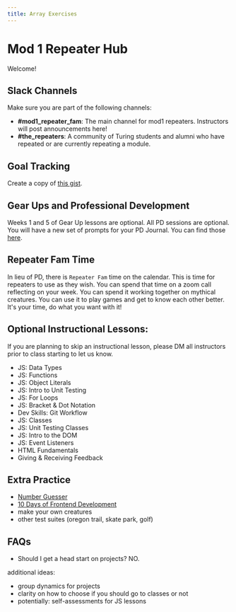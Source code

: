 ```yaml
---
title: Array Exercises
---
```


# Mod 1 Repeater Hub
Welcome!

## Slack Channels
Make sure you are part of the following channels:
* **#mod1_repeater_fam**: The main channel for mod1 repeaters. Instructors will post announcements here!
* **#the_repeaters**: A community of Turing students and alumni who have repeated or are currently repeating a module.

## Goal Tracking
Create a copy of [this gist](https://gist.github.com/kaylaewood/0fc2aa9c40d6151c67a81c1483667e90).

## Gear Ups and Professional Development
Weeks 1 and 5 of Gear Up lessons are optional. All PD sessions are optional. You will have a new set of prompts for your PD Journal. You can find those [here](********).

## Repeater Fam Time
In lieu of PD, there is `Repeater Fam` time on the calendar. This is time for repeaters to use as they wish. You can spend that time on a zoom call reflecting on your week. You can spend it working together on mythical creatures. You can use it to play games and get to know each other better. It's your time, do what you want with it!

## Optional Instructional Lessons:
If you are planning to skip an instructional lesson, please DM all instructors prior to class starting to let us know.
* JS: Data Types
* JS: Functions
* JS: Object Literals
* JS: Intro to Unit Testing
* JS: For Loops
* JS: Bracket & Dot Notation
* Dev Skills: Git Workflow
* JS: Classes
* JS: Unit Testing Classes
* JS: Intro to the DOM
* JS: Event Listeners
* HTML Fundamentals
* Giving & Receiving Feedback  


## Extra Practice
* [Number Guesser](https://github.com/turingschool/front-end-curriculum/blob/0363dead1ccd862290d395241ec0f785891fc580/projects/archive/number-guesser-doubles-wk1.md)
* [10 Days of Frontend Development](https://10daysfrontend.netlify.app/)
* make your own creatures
* other test suites (oregon trail, skate park, golf)

## FAQs
* Should I get a head start on projects? NO.


additional ideas:
- group dynamics for projects
- clarity on how to choose if you should go to classes or not
- potentially: self-assessments for JS lessons
